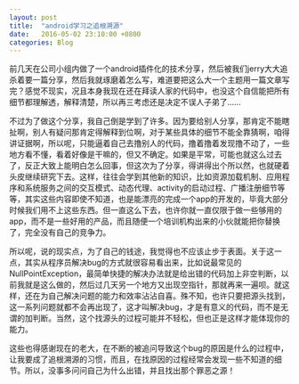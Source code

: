 ```yaml
---
layout: post
title:  "android学习之追根溯源"
date:   2016-05-02 23:10:00 +0800
categories: Blog
---
```

前几天在公司小组内做了一个android插件化的技术分享，然后被我们jerry大大追杀着要一篇分享，然后我就琢磨着怎么写，难道要把这么大一个主题用一篇文章写完？感觉不现实，况且本身我现在还在拜读人家的代码中，也没这个自信能把所有细节都理解透，解释清楚，所以再三考虑还是决定不误人子弟了......

不过为了做这个分享，我自己倒是学到了许多。因为要给别人分享，那肯定不能瞎扯啊，别人有疑问那肯定得解释到位啊，对于某些具体的细节不能全靠猜啊，咱得讲证据啊，所以呢，只能逼着自己去撸别人的代码，撸着撸着发现撸不动了，一些地方看不懂，看着好像是干嘛的，但又不确定。如果是平常，可能也就这么过去了，反正大致上能明白怎么回事，但这次为了分享，得讲得出个所以然，也就硬着头皮继续研究下去。这样，往往会学到其他新的知识，比如资源加载机制、应用程序和系统服务之间的交互模式、动态代理、activity的启动过程、广播注册细节等等，其实这些内容即使不知道，也是能漂亮的完成一个app的开发的，毕竟大部分时候我们用不上这些东西。但一直这么下去，也许你就一直仅限于做一些够用的app，而不是一些好用的产品，而且随便一个培训机构出来的小伙就能把你替换了，完全没有自己的竞争力。

所以呢，说的现实点，为了自己的钱途，我觉得也不应该止步于表面。关于这一点，其实从程序员解决bug的方式就很容易看出来，比如说最常见的NullPointException，最简单快捷的解决办法就是给出错的代码加上非空判断，以前我就是这么做的，然后过几天另一个地方又出现空指针，那就再来一遍呗。就这样，还在为自己解决问题的能力和效率沾沾自喜。殊不知，也许只要把源头找到，这一系列问题就都不会再出现了，这才叫解决bug，才是有意义的代码，而不是无谓的加判断。当然，这个找源头的过程可能并不轻松，但也正是这样才能体现你的能力。

这些也得感谢现在的老大，在不断的被追问导致这个bug的原因是什么的过程中，让我要成了追根溯源的习惯，而且，在找原因的过程经常会发现一些不知道的细节。所以，没事多问问自己为什么出错，并且找出那个罪恶之源！